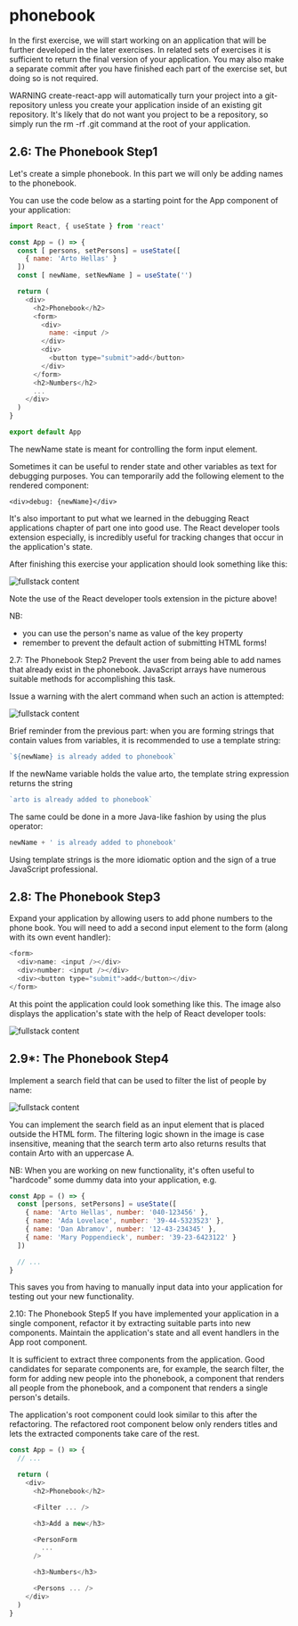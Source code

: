 # phonebook

In the first exercise, we will start working on an application that will be further developed in the later exercises. In related sets of exercises it is sufficient to return the final version of your application. You may also make a separate commit after you have finished each part of the exercise set, but doing so is not required.

WARNING create-react-app will automatically turn your project into a git-repository unless you create your application inside of an existing git repository. It's likely that do not want you project to be a repository, so simply run the rm -rf .git command at the root of your application.

## 2.6: The Phonebook Step1
Let's create a simple phonebook. In this part we will only be adding names to the phonebook.

You can use the code below as a starting point for the App component of your application:



```javascript
import React, { useState } from 'react'

const App = () => {
  const [ persons, setPersons] = useState([
    { name: 'Arto Hellas' }
  ]) 
  const [ newName, setNewName ] = useState('')

  return (
    <div>
      <h2>Phonebook</h2>
      <form>
        <div>
          name: <input />
        </div>
        <div>
          <button type="submit">add</button>
        </div>
      </form>
      <h2>Numbers</h2>
      ...
    </div>
  )
}

export default App
```

The newName state is meant for controlling the form input element.

Sometimes it can be useful to render state and other variables as text for debugging purposes. You can temporarily add the following element to the rendered component:

```
<div>debug: {newName}</div>
```

It's also important to put what we learned in the debugging React applications chapter of part one into good use. The React developer tools extension especially, is incredibly useful for tracking changes that occur in the application's state.

After finishing this exercise your application should look something like this:

![fullstack content](https://fullstackopen.com/static/501199c4a6d7a5702a7bdf31998d5a1d/14be6/10e.png)

Note the use of the React developer tools extension in the picture above!

NB:

* you can use the person's name as value of the key property
* remember to prevent the default action of submitting HTML forms!

2.7: The Phonebook Step2
Prevent the user from being able to add names that already exist in the phonebook. JavaScript arrays have numerous suitable methods for accomplishing this task.

Issue a warning with the alert command when such an action is attempted:

![fullstack content](https://fullstackopen.com/static/d5be58590c1460090cb1c87adf201886/14be6/11e.png)

Brief reminder from the previous part: when you are forming strings that contain values from variables, it is recommended to use a template string:

```javascript
`${newName} is already added to phonebook`
```

If the newName variable holds the value arto, the template string expression returns the string

```javascript
`arto is already added to phonebook`
```

The same could be done in a more Java-like fashion by using the plus operator:

```javascript
newName + ' is already added to phonebook'
```

Using template strings is the more idiomatic option and the sign of a true JavaScript professional.

## 2.8: The Phonebook Step3
Expand your application by allowing users to add phone numbers to the phone book. You will need to add a second input element to the form (along with its own event handler):

```javascript
<form>
  <div>name: <input /></div>
  <div>number: <input /></div>
  <div><button type="submit">add</button></div>
</form>
```

At this point the application could look something like this. The image also displays the application's state with the help of React developer tools:

![fullstack content](https://fullstackopen.com/static/3068a34af61692773a06d60ee93638a9/14be6/12e.png)

## 2.9\*: The Phonebook Step4
Implement a search field that can be used to filter the list of people by name:

![fullstack content](https://fullstackopen.com/static/4b5897029d4c9e2eb61631ca4c1a4f24/14be6/13e.png)


You can implement the search field as an input element that is placed outside the HTML form. The filtering logic shown in the image is case insensitive, meaning that the search term arto also returns results that contain Arto with an uppercase A.

NB: When you are working on new functionality, it's often useful to "hardcode" some dummy data into your application, e.g.

```javascript
const App = () => {
  const [persons, setPersons] = useState([
    { name: 'Arto Hellas', number: '040-123456' },
    { name: 'Ada Lovelace', number: '39-44-5323523' },
    { name: 'Dan Abramov', number: '12-43-234345' },
    { name: 'Mary Poppendieck', number: '39-23-6423122' }
  ])

  // ...
}
```

This saves you from having to manually input data into your application for testing out your new functionality.

2.10: The Phonebook Step5
If you have implemented your application in a single component, refactor it by extracting suitable parts into new components. Maintain the application's state and all event handlers in the App root component.

It is sufficient to extract three components from the application. Good candidates for separate components are, for example, the search filter, the form for adding new people into the phonebook, a component that renders all people from the phonebook, and a component that renders a single person's details.

The application's root component could look similar to this after the refactoring. The refactored root component below only renders titles and lets the extracted components take care of the rest.

```javascript
const App = () => {
  // ...

  return (
    <div>
      <h2>Phonebook</h2>

      <Filter ... />

      <h3>Add a new</h3>

      <PersonForm 
        ...
      />

      <h3>Numbers</h3>

      <Persons ... />
    </div>
  )
}
```

